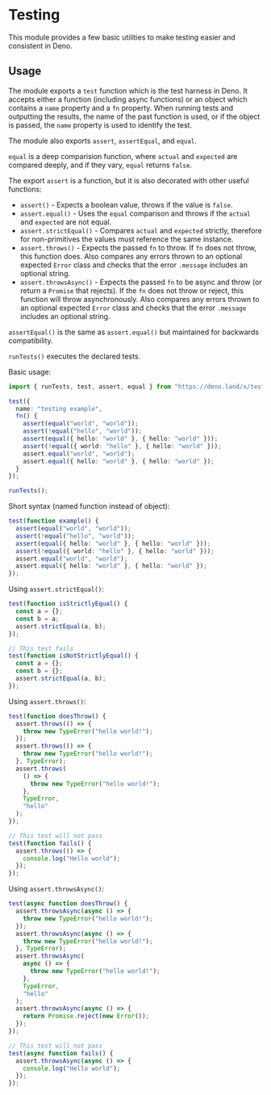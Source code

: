 # Testing

This module provides a few basic utilities to make testing easier and
consistent in Deno.

## Usage

The module exports a `test` function which is the test harness in Deno. It
accepts either a function (including async functions) or an object which
contains a `name` property and a `fn` property. When running tests and
outputting the results, the name of the past function is used, or if the
object is passed, the `name` property is used to identify the test.

The module also exports `assert`, `assertEqual`, and `equal`.

`equal` is a deep comparision function, where `actual` and `expected` are
compared deeply, and if they vary, `equal` returns `false`.

The export `assert` is a function, but it is also decorated with other useful
functions:

- `assert()` - Expects a boolean value, throws if the value is `false`.
- `assert.equal()` - Uses the `equal` comparison and throws if the `actual` and
  `expected` are not equal.
- `assert.strictEqual()` - Compares `actual` and `expected` strictly, therefore
  for non-primitives the values must reference the same instance.
- `assert.throws()` - Expects the passed `fn` to throw. If `fn` does not throw,
  this function does. Also compares any errors thrown to an optional expected
  `Error` class and checks that the error `.message` includes an optional
  string.
- `assert.throwsAsync()` - Expects the passed `fn` to be async and throw (or
  return a `Promise` that rejects). If the `fn` does not throw or reject, this
  function will throw asynchronously. Also compares any errors thrown to an
  optional expected `Error` class and checks that the error `.message` includes
  an optional string.

`assertEqual()` is the same as `assert.equal()` but maintained for backwards
compatibility.

`runTests()` executes the declared tests.

Basic usage:

```ts
import { runTests, test, assert, equal } from "https://deno.land/x/testing/mod.ts";

test({
  name: "testing example",
  fn() {
    assert(equal("world", "world"));
    assert(!equal("hello", "world"));
    assert(equal({ hello: "world" }, { hello: "world" }));
    assert(!equal({ world: "hello" }, { hello: "world" }));
    assert.equal("world", "world");
    assert.equal({ hello: "world" }, { hello: "world" });
  }
});

runTests();
```

Short syntax (named function instead of object):

```ts
test(function example() {
  assert(equal("world", "world"));
  assert(!equal("hello", "world"));
  assert(equal({ hello: "world" }, { hello: "world" }));
  assert(!equal({ world: "hello" }, { hello: "world" }));
  assert.equal("world", "world");
  assert.equal({ hello: "world" }, { hello: "world" });
});
```

Using `assert.strictEqual()`:

```ts
test(function isStrictlyEqual() {
  const a = {};
  const b = a;
  assert.strictEqual(a, b);
});

// This test fails
test(function isNotStrictlyEqual() {
  const a = {};
  const b = {};
  assert.strictEqual(a, b);
});
```

Using `assert.throws()`:

```ts
test(function doesThrow() {
  assert.throws(() => {
    throw new TypeError("hello world!");
  });
  assert.throws(() => {
    throw new TypeError("hello world!");
  }, TypeError);
  assert.throws(
    () => {
      throw new TypeError("hello world!");
    },
    TypeError,
    "hello"
  );
});

// This test will not pass
test(function fails() {
  assert.throws(() => {
    console.log("Hello world");
  });
});
```

Using `assert.throwsAsync()`:

```ts
test(async function doesThrow() {
  assert.throwsAsync(async () => {
    throw new TypeError("hello world!");
  });
  assert.throwsAsync(async () => {
    throw new TypeError("hello world!");
  }, TypeError);
  assert.throwsAsync(
    async () => {
      throw new TypeError("hello world!");
    },
    TypeError,
    "hello"
  );
  assert.throwsAsync(async () => {
    return Promise.reject(new Error());
  });
});

// This test will not pass
test(async function fails() {
  assert.throwsAsync(async () => {
    console.log("Hello world");
  });
});
```
